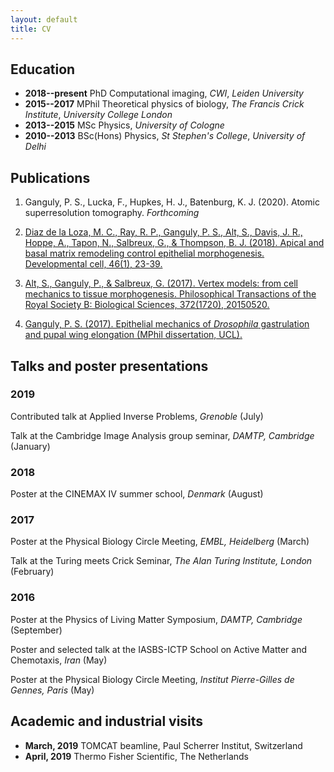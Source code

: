 ```yaml
---
layout: default
title: CV
---
```

## Education ##
* __2018--present__ PhD Computational imaging, _CWI_, _Leiden University_
* __2015--2017__ MPhil Theoretical physics of biology, _The Francis Crick Institute_, _University College London_
* __2013--2015__ MSc Physics, _University of Cologne_
* __2010--2013__ BSc(Hons) Physics, _St Stephen's College_, _University of Delhi_

## Publications ##
1. Ganguly, P. S., Lucka, F., Hupkes, H. J., Batenburg, K. J. (2020). Atomic superresolution tomography. _Forthcoming_

1. [Diaz de la Loza, M. C., Ray, R. P., Ganguly, P. S., Alt, S., Davis, J. R., Hoppe, A., Tapon, N., Salbreux, G., & Thompson, B. J. (2018). Apical and basal matrix remodeling control epithelial morphogenesis. Developmental cell, 46(1), 23-39.](https://www.sciencedirect.com/science/article/pii/S153458071830460X)

1. [Alt, S., Ganguly, P., & Salbreux, G. (2017). Vertex models: from cell mechanics to tissue morphogenesis. Philosophical Transactions of the Royal Society B: Biological Sciences, 372(1720), 20150520.](https://royalsocietypublishing.org/doi/full/10.1098/rstb.2015.0520)

1. [Ganguly, P. S. (2017). Epithelial mechanics of _Drosophila_ gastrulation and pupal wing elongation (MPhil dissertation, UCL).](http://discovery.ucl.ac.uk/10024990/)

## Talks and poster presentations ##

### 2019 ###
Contributed talk at Applied Inverse Problems, _Grenoble_ (July)

Talk at the Cambridge Image Analysis group seminar, _DAMTP, Cambridge_ (January)

### 2018 ###
Poster at the CINEMAX IV summer school, _Denmark_ (August)

### 2017 ###
Poster at the Physical Biology Circle Meeting, _EMBL, Heidelberg_ (March)

Talk at the Turing meets Crick Seminar, _The Alan Turing Institute, London_ (February)

### 2016 ###

Poster at the Physics of Living Matter Symposium, _DAMTP, Cambridge_ (September)

Poster and selected talk at the IASBS-ICTP School on Active Matter
and Chemotaxis, _Iran_ (May)

Poster at the Physical Biology Circle Meeting, _Institut Pierre-Gilles de Gennes, Paris_ (May)

## Academic and industrial visits ##

* __March, 2019__ TOMCAT beamline, Paul Scherrer Institut, Switzerland 
* __April, 2019__ Thermo Fisher Scientific, The Netherlands
